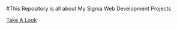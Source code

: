 #This Repository is all about My Sigma Web Development Projects

[Take A Look](https://aashishkrpd.github.io/Sigma-Web-Development-Projects/)



